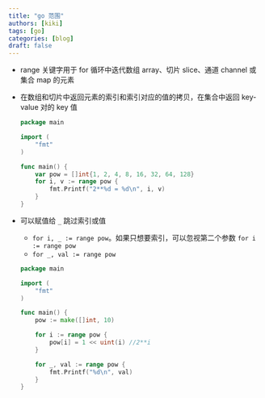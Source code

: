 ```yaml
---
title: "go 范围"
authors: [kiki]
tags: [go]
categories: [blog]
draft: false
---
```


- range 关键字用于 for 循环中迭代数组 array、切片 slice、通道 channel 或 集合 map 的元素
- 在数组和切片中返回元素的索引和索引对应的值的拷贝，在集合中返回 key-value 对的 key 值

  ```go
  package main

  import (
      "fmt"
  )

  func main() {
      var pow = []int{1, 2, 4, 8, 16, 32, 64, 128}
      for i, v := range pow {
          fmt.Printf("2**%d = %d\n", i, v)
      }
  }
  ```

- 可以赋值给 `_` 跳过索引或值
  - `for i, _ := range pow`。如果只想要索引，可以忽视第二个参数 `for i := range pow`
  - `for _, val := range pow`

  ```go
  package main

  import (
      "fmt"
  )

  func main() {
      pow := make([]int, 10)

      for i := range pow {
          pow[i] = 1 << uint(i) //2**i
      }

      for _, val := range pow {
          fmt.Printf("%d\n", val)
      }
  }
  ```
